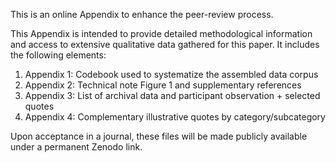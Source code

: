 This is an online Appendix to enhance the peer-review process.  

This Appendix is intended to provide detailed methodological information and access to extensive qualitative data gathered for this paper. It includes the following elements: 

1.	Appendix 1: Codebook used to systematize the assembled data corpus
2.	Appendix 2: Technical note Figure 1 and supplementary references 
3.	Appendix 3: List of archival data and participant observation + selected quotes
4.	Appendix 4: Complementary illustrative quotes by category/subcategory 

Upon acceptance in a journal, these files will be made publicly available under a permanent Zenodo link. 

